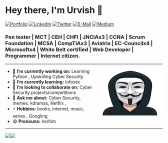 
<h1 align="left"> Hey there, I'm Urvish 👋 </h1>

<p align="left">
   <a href="https://urvishpancholi.com/"><img alt="Portfolio" src="https://img.shields.io/badge/-urvishpancholi.com-black?style=flat-square&logo=squarespace&logoColor=white&link=https://urvishpancholi.com/"></a>
   <a href="https://www.linkedin.com/in/pancholiurvish/"><img alt="LinkedIn" src="https://img.shields.io/badge/-pancholiurvish-black?style=flat-square&logo=Linkedin&logoColor=white&link=https://www.linkedin.com/in/pancholiurvish/"></a>
   <a href="https://twitter.com/pancholiurvish"><img alt="Twitter" src="https://img.shields.io/badge/-@pancholiurvish-black?style=flat-square&logo=twitter&logoColor=white&link=https://twitter.com/pancholiurvish"></a>
   <a href="mailto:info@urvishpancholi.com"><img alt="E-Mail" src="https://img.shields.io/badge/-info@urvishpancholi.com-black?style=flat-square&logo=Gmail&logoColor=white&link=mailto:info@urvishpancholi.com"></a>
   <a href="https://medium.com/@pancholiurvish"><img alt="Medium" src="https://img.shields.io/badge/-@pancholiurvish-03a57a?style=flat-square&color=000000&labelColor=000000&logo=Medium&link=https://medium.com/@pancholiurvish"></a>
   
</p>

<h3 align="left">   Pen tester | MCT | CEH | CHFI | JNCIAx3 | CCNA | Scrum Foundation | MCSA | CompTIAx3 | Aviatrix | EC-Councilx4 | Microsoftx4 | White Belt certified | Web Developer | Programmer | Internet citizen. </h3>

---

<!-- credits for gif https://gph.is/2pYEMXc -->
<img align="right" height="150" width="210" src="giphy.gif"> 

- 🔭 **I’m currently working on:** Learning Python , Upskilling Cyber Security 
- 🌱 **I’m currently learning:** Infosec
- 👯 **I’m looking to collaborate on:** Cyber Security projects/competitions
- 💬 **Ask me about:** Cyber Security, memes, kdramas, Netflix , 
- ⚡ **Hobbies:** books, internet, music, series , Googling
- 😄 **Pronouns:** he/him

---

<a href="https://dewith.co/"><img height="150px" src="https://github-readme-stats.vercel.app/api?username=dewith&show_icons=true&hide_title=true&hide_border=true&theme=graywhite" /><img height="150px" src="https://github-readme-stats.vercel.app/api/top-langs/?username=dewith&show_icons=true&layout=compact&langs_count=6&hide_title=true&hide_border=true&theme=graywhite" /></a>


